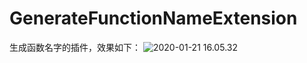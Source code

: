 # GenerateFunctionNameExtension
生成函数名字的插件，效果如下：
![2020-01-21 16.05.32](https://nightwish.oss-cn-beijing.aliyuncs.com/2020/02/03/20200121-160532.gif)


